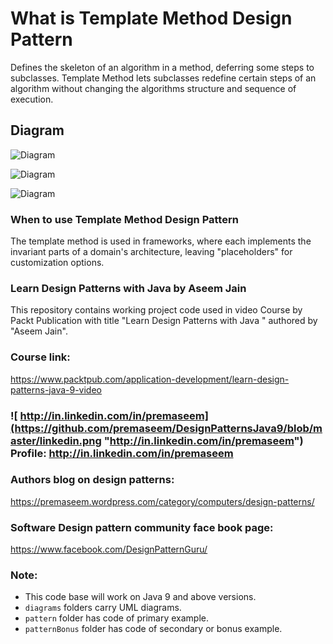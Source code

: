 # What is Template Method Design Pattern 
Defines the skeleton of an algorithm in a method, deferring some steps to subclasses. Template Method lets subclasses redefine certain steps of an algorithm without changing the algorithms structure and sequence of execution.

## Diagram
![Diagram](https://github.com/premaseem/DesignPatternsJava9/blob/template-method-pattern/diagrams/template-method-Pattern-class-diagram.jpeg "Diagram")

![Diagram](https://github.com/premaseem/DesignPatternsJava9/blob/template-method-pattern/diagrams/Template-method-Design-Pattern-generic.jpeg "Diagram")

![Diagram](https://github.com/premaseem/DesignPatternsJava9/blob/template-method-pattern/diagrams/template-method-sequence.png "Diagram")

### When to use Template Method Design Pattern 
The template method is used in frameworks, where each implements the invariant parts of a domain's architecture, leaving "placeholders" for customization options.

### Learn Design Patterns with Java by Aseem Jain
This repository contains working project code used in video Course by Packt Publication with title "Learn Design Patterns with Java " authored by "Aseem Jain".

### Course link: 
https://www.packtpub.com/application-development/learn-design-patterns-java-9-video

### ![ http://in.linkedin.com/in/premaseem](https://github.com/premaseem/DesignPatternsJava9/blob/master/linkedin.png "http://in.linkedin.com/in/premaseem") Profile:  http://in.linkedin.com/in/premaseem

### Authors blog on design patterns:
https://premaseem.wordpress.com/category/computers/design-patterns/

### Software Design pattern community face book page:
https://www.facebook.com/DesignPatternGuru/

### Note: 
* This code base will work on Java 9 and above versions. 
* `diagrams` folders carry UML diagrams.
* `pattern` folder has code of primary example. 
* `patternBonus` folder has code of secondary or bonus example.
